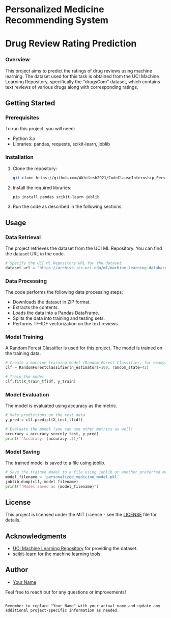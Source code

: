 # Personalized Medicine Recommending System

# Drug Review Rating Prediction

### Overview
This project aims to predict the ratings of drug reviews using machine learning. The dataset used for this task is obtained from the UCI Machine Learning Repository, specifically the "drugsCom" dataset, which contains text reviews of various drugs along with corresponding ratings.

## Getting Started

### Prerequisites

To run this project, you will need:

- Python 3.x
- Libraries: pandas, requests, scikit-learn, joblib

### Installation

1. Clone the repository:

   ```bash
   git clone https://github.com/Akhilesh2921/CodeClauseInternship_Personalized_Medicine_Recommending_System.git
   ```

2. Install the required libraries:

   ```bash
   pip install pandas scikit-learn joblib
   ```

3. Run the code as described in the following sections.

## Usage

### Data Retrieval

The project retrieves the dataset from the UCI ML Repository. You can find the dataset URL in the code.

```python
# Specify the UCI ML Repository URL for the dataset
dataset_url = "https://archive.ics.uci.edu/ml/machine-learning-databases/00462/drugsCom_raw.zip"
```

### Data Processing

The code performs the following data processing steps:

- Downloads the dataset in ZIP format.
- Extracts the contents.
- Loads the data into a Pandas DataFrame.
- Splits the data into training and testing sets.
- Performs TF-IDF vectorization on the text reviews.

### Model Training

A Random Forest Classifier is used for this project. The model is trained on the training data.

```python
# Create a machine learning model (Random Forest Classifier, for example)
clf = RandomForestClassifier(n_estimators=100, random_state=42)

# Train the model
clf.fit(X_train_tfidf, y_train)
```

### Model Evaluation

The model is evaluated using accuracy as the metric.

```python
# Make predictions on the test data
y_pred = clf.predict(X_test_tfidf)

# Evaluate the model (you can use other metrics as well)
accuracy = accuracy_score(y_test, y_pred)
print(f"Accuracy: {accuracy:.2f}")
```

### Model Saving

The trained model is saved to a file using joblib.

```python
# Save the trained model to a file using joblib or another preferred method
model_filename = 'personalized_medicine_model.pkl'
joblib.dump(clf, model_filename)
print(f"Model saved as {model_filename}")
```

## License

This project is licensed under the MIT License - see the [LICENSE](LICENSE) file for details.

## Acknowledgments

- [UCI Machine Learning Repository](https://archive.ics.uci.edu/ml/index.php) for providing the dataset.
- [scikit-learn](https://scikit-learn.org/stable/) for the machine learning tools.

## Author

- [Your Name](https://github.com/Akhilesh2456)

Feel free to reach out for any questions or improvements!
```

Remember to replace "Your Name" with your actual name and update any additional project-specific information as needed.
